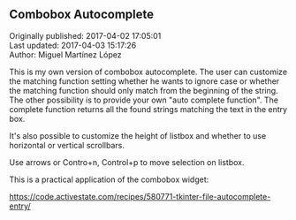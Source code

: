 ## Combobox Autocomplete  
Originally published: 2017-04-02 17:05:01  
Last updated: 2017-04-03 15:17:26  
Author: Miguel Martínez López  
  
This is my own version of combobox autocomplete. The user can customize the matching function setting whether he wants to ignore case or whether the matching function should only match from the beginning of the string. The other possibility is to provide your own "auto complete function". The complete function returns all the found strings matching the text in the entry box.

It's also possible to customize the height of listbox and whether to use horizontal or vertical scrollbars.

Use arrows or Contro+n, Control+p to move selection on listbox.

This is a practical application of the combobox widget:

https://code.activestate.com/recipes/580771-tkinter-file-autocomplete-entry/